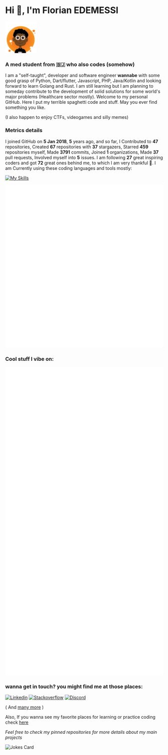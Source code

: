 # Hi 👾, I'm Florian EDEMESSI  

<img width="100" height="100" src="/sm_logo.png">

### A med student from 🇧🇯 who also codes (somehow)

I am a "self-taught", developer and software engineer **wannabe** with some good grasp of Python, Dart/flutter, Javascript, PHP, Java/Kotlin and looking forward to learn Golang and Rust. I am still learning but I am planning to someday contribute to the development of solid solutions for some world's major problems (Healthcare sector mostly). Welcome to my personal GitHub. Here I put my terrible spaghetti code and stuff. May you ever find something you like. 

(I also happen to enjoy CTFs, videogames and silly memes)

### Metrics details

I joined GitHub on **5 Jan 2018**, **5** years ago, and so far, I Contributed to **47** repositories, Created **67** repositories with **37** stargazers, Starred **459** repositories myself, Made **3791** commits, Joined **1** organizations, Made **37** pull requests, Involved myself into **5** issues. I am following **27** great inspiring coders and got **72** great ones behind me, to which I am very thankful 💛.
I am Currently using these coding languages and tools mostly:

[![My Skills](https://skillicons.dev/icons?i=linux,bash,c,js,python,php,java,kotlin,flutter,golang)](https://skillicons.dev)


<img src="https://github.com/nair0lf32/nair0lf32/blob/main/.cache/nairolf-metrics.svg">

### Cool stuff I vibe on:

<img src="https://github.com/nair0lf32/nair0lf32/blob/main/.cache/nairolf-socials.svg">

### wanna get in touch? you might find me at those places:  

[![Linkedin](https://skillicons.dev/icons?i=linkedin)](https://www.linkedin.com/in/florian-edemessi/)
[![Stackoverflow](https://skillicons.dev/icons?i=stackoverflow)](https://stackoverflow.com/users/14132197/florian-edemessi)
[![Discord](https://skillicons.dev/icons?i=discord)](https://discordapp.com/users/334413999024242690)

( And [many more](https://about.me/florian_edemessi) )

Also, If you wanna see my favorite places for learning or practice coding check [here](tech.md)

*Feel free to check my pinned repositories for more details about my main projects*

![Jokes Card](https://readme-jokes.vercel.app/api?hideBorder)

